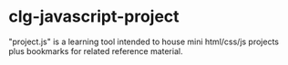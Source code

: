 # clg-javascript-project

"project.js" is a learning tool intended to house mini html/css/js projects plus bookmarks for related reference material.
